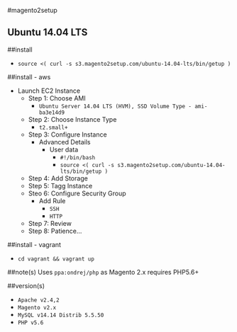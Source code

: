 #magento2setup
## Ubuntu 14.04 LTS

##install
- `source <( curl -s s3.magento2setup.com/ubuntu-14.04-lts/bin/getup )`

##install - aws
- Launch EC2 Instance
  - Step 1: Choose AMI
    - `Ubuntu Server 14.04 LTS (HVM), SSD Volume Type - ami-ba3e14d9`
  - Step 2: Choose Instance Type
    - `t2.small+`
  - Step 3: Configure Instance
    - Advanced Details
      - User data
        - `#!/bin/bash`
        - `source <( curl -s s3.magento2setup.com/ubuntu-14.04-lts/bin/getup )`
  - Step 4: Add Storage
  - Step 5: Tagg Instance
  - Steo 6: Configure Security Group
    - Add Rule
      - `SSH`
      - `HTTP`
  - Step 7: Review
  - Step 8: Patience...

##install - vagrant
- `cd vagrant && vagrant up`

##note(s)
Uses `ppa:ondrej/php` as Magento 2.x requires PHP5.6+

##version(s)
- `Apache v2.4,2`
- `Magento v2.x`
- `MySQL v14.14 Distrib 5.5.50`
- `PHP v5.6`
